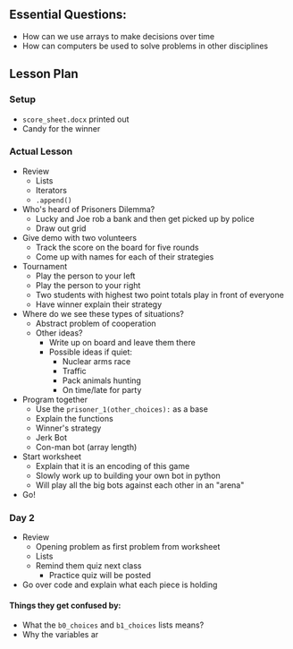 ## Essential Questions:

- How can we use arrays to make decisions over time
- How can computers be used to solve problems in other disciplines

## Lesson Plan

### Setup

- `score_sheet.docx` printed out
- Candy for the winner

### Actual Lesson

- Review
    - Lists
    - Iterators
    - `.append()`
- Who's heard of Prisoners Dilemma?
    - Lucky and Joe rob a bank and then get picked up by police
    - Draw out grid
- Give demo with two volunteers
    - Track the score on the board for five rounds
    - Come up with names for each of their strategies
- Tournament
    - Play the person to your left
    - Play the person to your right
    - Two students with highest two point totals play in front of everyone
    - Have winner explain their strategy
- Where do we see these types of situations?
    - Abstract problem of cooperation
    - Other ideas?
        - Write up on board and leave them there
        - Possible ideas if quiet:
            - Nuclear arms race
            - Traffic
            - Pack animals hunting
            - On time/late for party
- Program together
    - Use the `prisoner_1(other_choices):` as a base
    - Explain the functions
    - Winner's strategy
    - Jerk Bot
    - Con-man bot (array length)
- Start worksheet
    - Explain that it is an encoding of this game
    - Slowly work up to building your own bot in python
    - Will play all the big bots against each other in an "arena"
- Go!

### Day 2

- Review
    - Opening problem as first problem from worksheet
    - Lists
    - Remind them quiz next class
        - Practice quiz will be posted
- Go over code and explain what each piece is holding

#### Things they get confused by:

- What the `b0_choices` and `b1_choices` lists means?
- Why the variables ar
